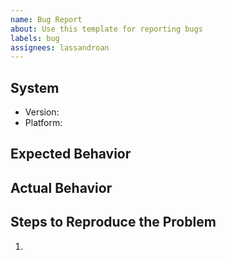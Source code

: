 ```yaml
---
name: Bug Report
about: Use this template for reporting bugs
labels: bug
assignees: lassandroan
---
```


## System

  - Version:
  - Platform:

## Expected Behavior



## Actual Behavior



## Steps to Reproduce the Problem

  1.
